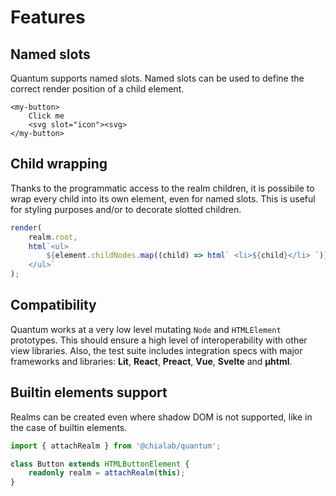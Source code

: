 # Features

## Named slots

Quantum supports named slots. Named slots can be used to define the correct render position of a child element.

```tsx
<my-button>
    Click me
    <svg slot="icon"><svg>
</my-button>
```

## Child wrapping

Thanks to the programmatic access to the realm children, it is possibile to wrap every child into its own element, even for named slots. This is useful for styling purposes and/or to decorate slotted children.

```ts
render(
    realm.root,
    html`<ul>
        ${element.childNodes.map((child) => html` <li>${child}</li> `)}
    </ul>`
);
```

## Compatibility

Quantum works at a very low level mutating `Node` and `HTMLElement` prototypes. This should ensure a high level of interoperability with other view libraries.
Also, the test suite includes integration specs with major frameworks and libraries: **Lit**, **React**, **Preact**, **Vue**, **Svelte** and **µhtml**.

## Builtin elements support

Realms can be created even where shadow DOM is not supported, like in the case of builtin elements.

```ts
import { attachRealm } from '@chialab/quantum';

class Button extends HTMLButtonElement {
    readonly realm = attachRealm(this);
}
```
